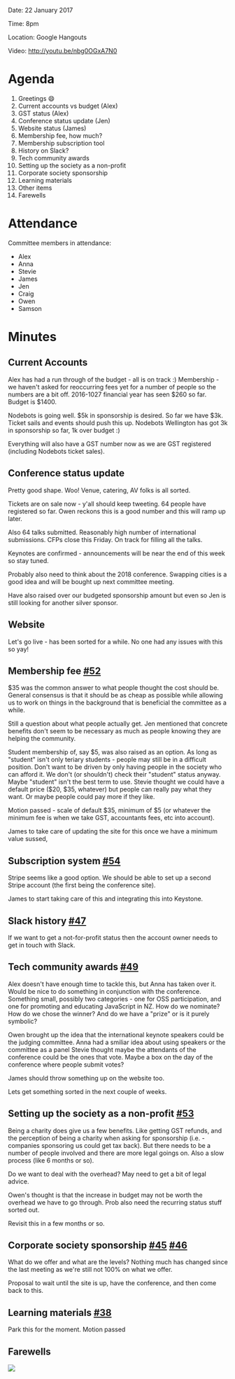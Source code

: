 Date: 22 January 2017

Time: 8pm

Location: Google Hangouts

Video: http://youtu.be/nbg0OGxA7N0

# Agenda

1. Greetings :smile:
2. Current accounts vs budget (Alex)
3. GST status (Alex)
4. Conference status update (Jen)
5. Website status (James)
6. Membership fee, how much?
7. Membership subscription tool
8. History on Slack?
9. Tech community awards
10. Setting up the society as a non-profit
11. Corporate society sponsorship
12. Learning materials
13. Other items
14. Farewells

# Attendance

Committee members in attendance:
* Alex
* Anna
* Stevie
* James
* Jen
* Craig
* Owen
* Samson

# Minutes

## Current Accounts

Alex has had a run through of the budget - all is on track :) Membership - we haven't asked for reoccurring fees yet for a number of people so the numbers are a bit off. 2016-1027 financial year has seen $260 so far. Budget is $1400.

Nodebots is going well. $5k in sponsorship is desired. So far we have $3k. Ticket sails and events should push this up. Nodebots Wellington has got 3k in sponsorship so far, 1k over budget :)

Everything will also have a GST number now as we are GST registered (including Nodebots ticket sales).

## Conference status update

Pretty good shape. Woo! Venue, catering, AV folks is all sorted.

Tickets are on sale now - y'all should keep tweeting. 64 people have registered so far. Owen reckons this is a good number and this will ramp up later.

Also 64 talks submitted. Reasonably high number of international submissions. CFPs close this Friday. On track for filling all the talks.

Keynotes are confirmed - announcements will be near the end of this week so stay tuned.

Probably also need to think about the 2018 conference. Swapping cities is a good idea and will be bought up next committee meeting.

Have also raised over our budgeted sponsorship amount but even so Jen is still looking for another silver sponsor.

## Website

Let's go live - has been sorted for a while. No one had any issues with this so yay!

## Membership fee [#52](https://github.com/JavaScript-NZ/Society-Meetings/issues/52)

$35 was the common answer to what people thought the cost should be. General consensus is that it should be as cheap as possible while allowing us to work on things in the background that is beneficial the committee as a while.

Still a question about what people actually get. Jen mentioned that concrete benefits don't seem to be necessary as much as people knowing they are helping the community.

Student membership of, say $5, was also raised as an option. As long as "student" isn't only teriary students - people may still be in a difficult position. Don't want to be driven by only having people in the society who can afford it. We don't (or shouldn't) check their "student" status anyway. Maybe "student" isn't the best term to use. Stevie thought we could have a default price ($20, $35, whatever) but people can really pay what they want. Or maybe people could pay more if they like.

Motion passed - scale of default $35, minimum of $5 (or whatever the minimum fee is when we take GST, accountants fees, etc into account).

James to take care of updating the site for this once we have a minimum value sussed,

## Subscription system [#54](https://github.com/JavaScript-NZ/Society-Meetings/issues/54)

Stripe seems like a good option. We should be able to set up a second Stripe account (the first being the conference site).

James to start taking care of this and integrating this into Keystone.

## Slack history [#47](https://github.com/JavaScript-NZ/Society-Meetings/issues/47)

If we want to get a not-for-profit status then the account owner needs to get in touch with Slack.

## Tech community awards [#49](https://github.com/JavaScript-NZ/Society-Meetings/issues/49)

Alex doesn't have enough time to tackle this, but Anna has taken over it. Would be nice to do something in conjunction with the conference. Something small, possibly two categories - one for OSS participation, and one for promoting and educating JavaScript in NZ. How do we nominate? How do we chose the winner? And do we have a "prize" or is it purely symbolic?

Owen brought up the idea that the international keynote speakers could be the judging committee. Anna had a smiliar idea about using speakers or the committee as a panel Stevie thought maybe the attendants of the conference could be the ones that vote. Maybe a box on the day of the conference where people submit votes?

James should throw something up on the website too.

Lets get something sorted in the next couple of weeks.

## Setting up the society as a non-profit [#53](https://github.com/JavaScript-NZ/Society-Meetings/issues/53)

Being a charity does give us a few benefits. Like getting GST refunds, and the perception of being a charity when asking for sponsorship (i.e. - companies sponsoring us could get tax back). But there needs to be a number of people involved and there are more legal goings on. Also a slow process (like 6 months or so).

Do we want to deal with the overhead? May need to get a bit of legal advice.

Owen's thought is that the increase in budget may not be worth the overhead we have to go through. Prob also need the recurring status stuff sorted out.

Revisit this in a few months or so.

## Corporate society sponsorship [#45](https://github.com/JavaScript-NZ/Society-Meetings/issues/45) [#46](https://github.com/JavaScript-NZ/Society-Meetings/issues/46)

What do we offer and what are the levels? Nothing much has changed since the last meeting as we're still not 100% on what we offer.

Proposal to wait until the site is up, have the conference, and then come back to this.

## Learning materials [#38](https://github.com/JavaScript-NZ/Society-Meetings/issues/38)

Park this for the moment. Motion passed

## Farewells

![](http://media1.giphy.com/media/11AuX2SHScQumk/giphy.gif)




